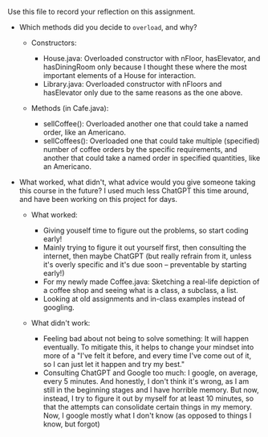 Use this file to record your reflection on this assignment.

- Which methods did you decide to `overload`, and why?
    * Constructors:
        - House.java: Overloaded constructor with nFloor, hasElevator, and hasDiningRoom only because I thought these where the most important elements of a House for interaction.
        - Library.java: Overloaded constructor with nFloors and hasElevator only due to the same reasons as the one above.

    * Methods (in Cafe.java):
        - sellCoffee(): Overloaded another one that could take a named order, like an Americano.
        - sellCoffees(): Overloaded one that could take multiple (specified) number of coffee orders by the specific requirements, and another that could take a named order in specified quantities, like an Americano.

- What worked, what didn't, what advice would you give someone taking this course in the future?
    I used much less ChatGPT this time around, and have been working on this project for days.

    * What worked:
        - Giving youself time to figure out the problems, so start coding early!
        - Mainly trying to figure it out yourself first, then consulting the internet, then maybe ChatGPT (but really refrain from it, unless it's overly specific and it's due soon – preventable by starting early!)
        - For my newly made Coffee.java: Sketching a real-life depiction of a coffee shop and seeing what is a class, a subclass, a list.
        - Looking at old assignments and in-class examples instead of googling. 

    * What didn't work:
        - Feeling bad about not being to solve something: It will happen eventually. To mitigate this, it helps to change your mindset into more of a "I've felt it before, and every time I've come out of it, so I can just let it happen and try my best."
        - Consulting ChatGPT and Google too much: I google, on average, every 5 minutes. And honestly, I don't think it's wrong, as I am still in the beginning stages and I have horrible memory. But now, instead, I try to figure it out by myself for at least 10 minutes, so that the attempts can consolidate certain things in my memory. Now, I google mostly what I don't know (as opposed to things I know, but forgot)
